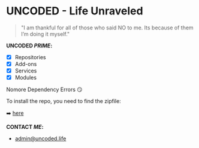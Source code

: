 # UNCODED - Life Unraveled
> "I am thankful for all of those who said NO to me. Its because of them I’m doing it myself."

 **UNCODED _PRIME_:**

- [x] Repositories
- [x] Add-ons
- [x] Services
- [x] Modules

Nomore Dependency Errors :smirk:

To install the repo, you need to find the zipfile:

:arrow_right: [here](http://start.uncoded.life)

 **CONTACT _ME_:**

* admin@uncoded.life


